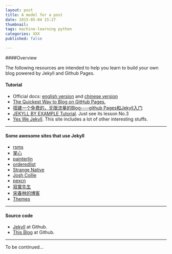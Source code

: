 ```yaml
---
layout: post
title: A model for a post
date: 2015-05-04 15:27
thumbnail:
tags: machine-learning python
categories: XXX
published: false

---
```

####Overview

The following resources are intended to help you learn to build your own blog powered by Jekyll and Github Pages. 

#### Tutorial

* Official docs: [english version] and [chinese version]
* [The Quickest Way to Blog on GitHub Pages.](http://jekyllbootstrap.com)
* [搭建一个免费的，无限流量的Blog----github Pages和Jekyll入门](http://www.ruanyifeng.com/blog/2012/08/blogging_with_jekyll.html)
* [JEKYLL BY EXAMPLE Tutorial](https://www.andrewmunsell.com/tutorials/jekyll-by-example/tutorial). Just see its lesson No.3
* [Yes We Jekyll](http://yeswejekyll.com). This site includes a lot of other interesting stuffs.
 
---

#### Some awesome sites that use Jekyll

* [rsms](http://rsms.me)
* [掌心](http://www.zhanxin.info)
* [painterlin](http://painterlin.com)
* [orderedlist](http://orderedlist.com)
* [Strange Native](http://www.strangenative.com/category/ideas/)
* [Josh Collie](http://www.joshcollie.com)
* [pexcn](http://pexcn.me)
* [寂寞先生](http://enml.github.io/site/)
* [宋春林的博客](http://songchunlin.net/gone-with-the-bullets/)
* [Themes]


---

#### Source code
* [Jekyll] at Github.
* [This Blog] at Github.

---
To be continued...

[english version]: http://jekyllrb.com
[chinese version]: http://jekyll.bootcss.com
[Jekyll]: https://github.com/jekyll/jekyll
[This Blog]: https://github.com/Tsien/tsien.github.com
[Themes]: http://jekyllthemes.org
